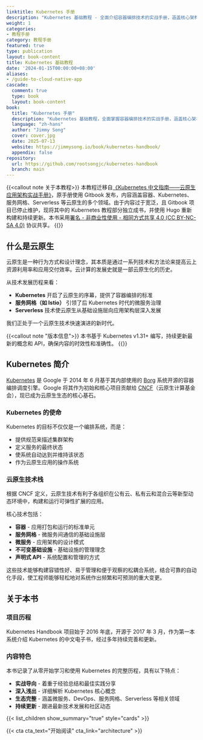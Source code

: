 ```yaml
---
linktitle: Kubernetes 手册
description: "Kubernetes 基础教程 - 全面介绍容器编排技术的实战手册，涵盖核心架构、关键组件和实际应用。"
weight: 1
categories:
- 教程手册
category: 教程手册
featured: true
type: publication
layout: book-content
title: Kubernetes 基础教程
date: '2024-01-15T00:00:00+08:00'
aliases:
- /guide-to-cloud-native-app
cascade:
  comment: true
  type: book
  layout: book-content
book:
  title: "Kubernetes 手册"
  description: "Kubernetes 基础教程，全面掌握容器编排技术的实战手册，涵盖核心架构、关键组件和实际应用。"
  language: "zh-hans"
  author: "Jimmy Song"
  cover: cover.jpg
  date: 2025-07-13
  website: https://jimmysong.io/book/kubernetes-handbook/
  appendix: false
repository:
  url: https://github.com/rootsongjc/kubernetes-handbook
  branch: main
---
```


{{<callout note 关于本教程>}}
本教程迁移自[《Kubernetes 中文指南——云原生应用架构实战手册》](https://github.com/rootsongjc/kubernetes-handbook)，原手册使用 Gitbook 发布，内容涵盖容器、Kubernetes、服务网格、Serverless 等云原生的多个领域。由于内容过于宽泛，且 Gitbook 项目已停止维护，现将其中的 Kubernetes 教程部分独立成书，并使用 Hugo 重新构建和持续更新。本书采用[署名 - 非商业性使用 - 相同方式共享 4.0 (CC BY-NC-SA 4.0)](https://creativecommons.org/licenses/by-nc-sa/4.0/deed.zh) 协议共享。
{{</callout>}}

## 什么是云原生

云原生是一种行为方式和设计理念，其本质是通过一系列技术和方法论来提高云上资源利用率和应用交付效率。云计算的发展史就是一部云原生化的历史。

从技术发展历程来看：

- **Kubernetes** 开启了云原生的序幕，提供了容器编排的标准
- **服务网格（如 Istio）** 引领了后 Kubernetes 时代的微服务治理
- **Serverless** 技术使云原生从基础设施层向应用架构层深入发展

我们正处于一个云原生技术快速演进的新时代。

{{<callout note "版本信息">}}
本书基于 Kubernetes v1.31+ 编写，持续更新最新的概念和 API，确保内容的时效性和准确性。
{{</callout>}}

## Kubernetes 简介

[Kubernetes](https://kubernetes.io) 是 Google 于 2014 年 6 月基于其内部使用的 [Borg](https://research.google/pubs/large-scale-cluster-management-at-google-with-borg/) 系统开源的容器编排调度引擎。Google 将其作为初始和核心项目贡献给 [CNCF](https://cncf.io)（云原生计算基金会），现已成为云原生生态的核心基石。

### Kubernetes 的使命

Kubernetes 的目标不仅仅是一个编排系统，而是：

- 提供规范来描述集群架构
- 定义服务的最终状态
- 使系统自动达到并维持该状态
- 作为云原生应用的操作系统

### 云原生技术栈

根据 CNCF 定义，云原生技术有利于各组织在公有云、私有云和混合云等新型动态环境中，构建和运行可弹性扩展的应用。

核心技术包括：

- **容器** - 应用打包和运行的标准单元
- **服务网格** - 微服务间通信的基础设施层
- **微服务** - 应用架构的设计模式
- **不可变基础设施** - 基础设施的管理理念
- **声明式 API** - 系统配置和管理的方式

这些技术能够构建容错性好、易于管理和便于观察的松耦合系统，结合可靠的自动化手段，使工程师能够轻松地对系统作出频繁和可预测的重大变更。

## 关于本书

### 项目历程

Kubernetes Handbook 项目始于 2016 年底，开源于 2017 年 3 月，作为第一本系统介绍 Kubernetes 的中文电子书，经过多年持续完善和更新。

### 内容特色

本书记录了从零开始学习和使用 Kubernetes 的完整历程，具有以下特点：

- **实战导向** - 着重于经验总结和最佳实践分享
- **深入浅出** - 详细解析 Kubernetes 核心概念
- **生态完整** - 涵盖微服务、DevOps、服务网格、Serverless 等相关领域
- **持续更新** - 跟进最新技术发展和社区动态

{{< list_children show_summary="true" style="cards" >}}

{{< cta cta_text="开始阅读" cta_link="architecture" >}}
